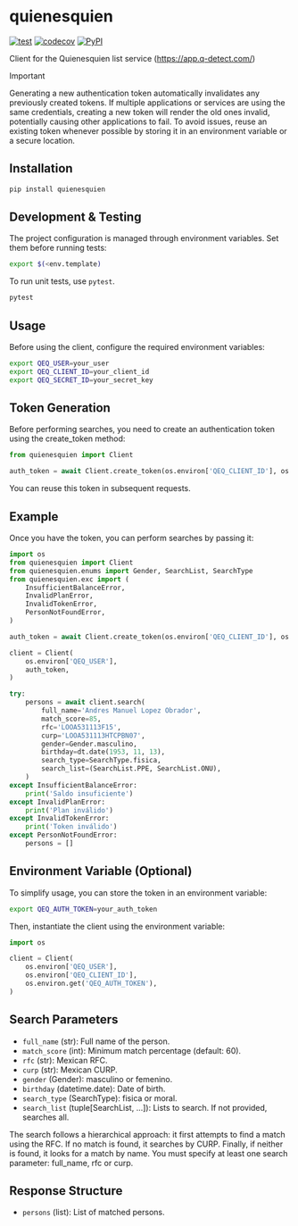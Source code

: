 # quienesquien

[![test](https://github.com/cuenca-mx/quienesquien-python/workflows/test/badge.svg)](https://github.com/cuenca-mx/quienesquien-python/actions?query=workflow%3Atest)
[![codecov](https://codecov.io/gh/cuenca-mx/quienesquien-python/branch/master/graph/badge.svg)](https://codecov.io/gh/cuenca-mx/quienesquien-python)
[![PyPI](https://img.shields.io/pypi/v/quienesquien.svg)](https://pypi.org/project/quienesquien/)

Client for the Quienesquien list service (https://app.q-detect.com/)

> [!IMPORTANT]
> Generating a new authentication token automatically invalidates any previously created tokens.
> If multiple applications or services are using the same credentials, creating a new token will render the old ones invalid, potentially causing other applications to fail.
> To avoid issues, reuse an existing token whenever possible by storing it in an environment variable or a secure location.

## Installation

```bash
pip install quienesquien
```

## Development & Testing

The project configuration is managed through environment variables. Set them before running tests:
```bash
export $(<env.template)
```

To run unit tests, use `pytest`.
```bash
pytest
```

## Usage

Before using the client, configure the required environment variables:
```bash
export QEQ_USER=your_user
export QEQ_CLIENT_ID=your_client_id
export QEQ_SECRET_ID=your_secret_key
```

## Token Generation

Before performing searches, you need to create an authentication token using the create_token method:

```python
from quienesquien import Client

auth_token = await Client.create_token(os.environ['QEQ_CLIENT_ID'], os.environ['QEQ_SECRET_ID'])
```

You can reuse this token in subsequent requests.

## Example

Once you have the token, you can perform searches by passing it:

```python
import os
from quienesquien import Client
from quienesquien.enums import Gender, SearchList, SearchType
from quienesquien.exc import (
    InsufficientBalanceError,
    InvalidPlanError,
    InvalidTokenError,
    PersonNotFoundError,
)

auth_token = await Client.create_token(os.environ['QEQ_CLIENT_ID'], os.environ['QEQ_SECRET_ID'])

client = Client(
    os.environ['QEQ_USER'],
    auth_token,
)

try:
    persons = await client.search(
        full_name='Andres Manuel Lopez Obrador',
        match_score=85,
        rfc='LOOA531113F15',
        curp='LOOA531113HTCPBN07',
        gender=Gender.masculino,
        birthday=dt.date(1953, 11, 13),
        search_type=SearchType.fisica,
        search_list=(SearchList.PPE, SearchList.ONU),
    )
except InsufficientBalanceError:
    print('Saldo insuficiente')
except InvalidPlanError:
    print('Plan inválido')
except InvalidTokenError:
    print('Token inválido')
except PersonNotFoundError:
    persons = []
```

## Environment Variable (Optional)

To simplify usage, you can store the token in an environment variable:

```bash
export QEQ_AUTH_TOKEN=your_auth_token
```

Then, instantiate the client using the environment variable:

```python
import os

client = Client(
    os.environ['QEQ_USER'],
    os.environ['QEQ_CLIENT_ID'],
    os.environ.get('QEQ_AUTH_TOKEN'),
)
```

## Search Parameters
- `full_name` (str): Full name of the person.
- `match_score` (int): Minimum match percentage (default: 60).
- `rfc` (str): Mexican RFC.
- `curp` (str): Mexican CURP.
- `gender` (Gender): masculino or femenino.
- `birthday` (datetime.date): Date of birth.
- `search_type` (SearchType): fisica or moral.
- `search_list` (tuple[SearchList, ...]): Lists to search.
    If not provided, searches all.

The search follows a hierarchical approach: it first attempts to find a match using the RFC.
If no match is found, it searches by CURP. Finally, if neither is found, it looks for a match by name.
You must specify at least one search parameter: full_name, rfc or curp.

## Response Structure
- `persons` (list): List of matched persons.
